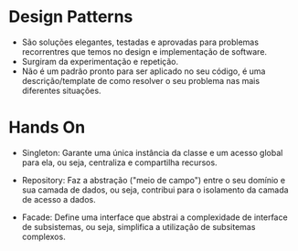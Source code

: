 # Design Patterns

* São soluções elegantes, testadas e aprovadas para problemas recorrentres que temos no design e implementação de software.
* Surgiram da experimentação e repetição.
* Não é um padrão pronto para ser aplicado no seu código, é uma descrição/template de como resolver o seu problema nas mais diferentes situações.

# Hands On

* Singleton: Garante uma única instância da classe e um acesso global para ela, ou seja, centraliza e compartilha recursos.

* Repository: Faz a abstração ("meio de campo") entre o seu domínio e sua camada de dados, ou seja, contribui para o isolamento da camada de acesso a dados.

* Facade: Define uma interface que abstrai a complexidade de interface de subsistemas, ou seja, simplifica a utilização de subsitemas complexos.

